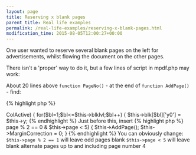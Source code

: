 ```yaml
---
layout: page
title: Reserving x blank pages
parent_title: Real life examples
permalink: /real-life-examples/reserving-x-blank-pages.html
modification_time: 2015-08-05T12:00:27+00:00
---
```


One user wanted to reserve several blank pages on the left for advertisements, whilst flowing the document on the other pages.

There isn't a 'proper' way to do it, but a few lines of script in <span class="filename">mpdf.php</span> may work:

About 20 lines above <code>function PageNo()</code> - at the end of <code>function AddPage()</code> - find:

{% highlight php %}
<?php

//RESET BLOCK BORDER TOP

if (!$this->ColActive) {

 for($bl=1;$bl<=$this->blklvl;$bl++) {

 $this->blk[$bl]['y0'] = $this->y;
{% endhighlight %}

Just before this, insert

{% highlight php %}
<?php

if ($this->page % 2 == 0 &amp; $this->page < 5) {

$this->AddPage();

$this->MarginCorrection = 0;

}
{% endhighlight %}

You can obviously change:

<code>$this-&gt;page % 2 == 1</code> will leave odd pages blank

<code>$this-&gt;page &lt; 5</code> will leave blank alternate pages up to and including page number 4


